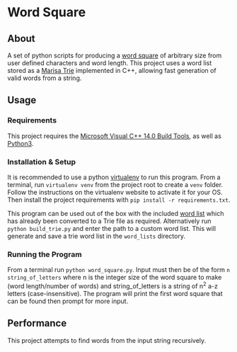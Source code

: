 # Word Square

## About

A set of python scripts for producing a [word square](https://en.wikipedia.org/wiki/Word_square "Wikipedia page") of arbitrary size from user defined characters and word length. This project uses a word list stored as a [Marisa Trie](https://github.com/pytries/marisa-trie "GitHub page") implemented in C++, allowing fast generation of valid words from a string.

## Usage

### Requirements

This project requires the [Microsoft Visual C++ 14.0 Build Tools](https://visualstudio.microsoft.com/downloads/#build-tools-for-visual-studio-2017 "Download link"), as well as
[Python3](https://www.python.org/ "Download link").

### Installation & Setup

It is recommended to use a python [virtualenv](https://virtualenv.pypa.io/en/latest/ "Usage guide") to run this program. From a terminal, run `virtualenv venv` from the project root to create a `venv` folder. Follow the instructions on the virtualenv website to activate it for your OS. Then install the project requirements with `pip install -r requirements.txt`.

This program can be used out of the box with the included [word list](http://norvig.com/ngrams/enable1.txt "Enable1 word list") which has already been converted to a Trie file as required. Alternatively run `python build_trie.py` and enter the path to a custom word list. This will generate and save a trie word list in the `word_lists` directory.

### Running the Program

From a terminal run `python word_square.py`. Input must then be of the form `n string_of_letters` where n is the integer size of the word square to make (word length/number of words) and string_of_letters is a string of n<sup>2</sup> a-z letters (case-insensitive). The program will print the first word square that can be found then prompt for more input.

## Performance
This project attempts to find words from the input string recursively.
